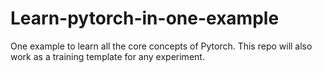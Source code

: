 # Learn-pytorch-in-one-example
One example to learn all the core concepts of Pytorch. This repo will also work as a training template for any experiment.
